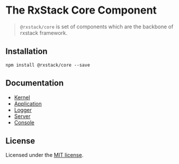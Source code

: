 # The RxStack Core Component

> `@rxstack/core` is set of components which are the backbone of rxstack framework.

## Installation

` npm install @rxstack/core --save `

## Documentation

* [Kernel](docs/kernel.md)
* [Application](docs/application.md)
* [Logger](docs/logger.md)
* [Server](docs/server.md)
* [Console](docs/console.md)

## License

Licensed under the [MIT license](LICENSE).



 
